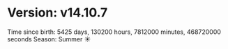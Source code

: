 # Version: v14.10.7
Time since birth: 5425 days, 130200 hours, 7812000 minutes, 468720000 seconds
Season: Summer ☀️
